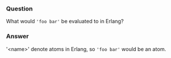 ### Question
What would `'foo bar'` be evaluated to in Erlang?


### Answer
\'\<name\>\' denote atoms in Erlang, so `'foo bar'` would be an atom.


